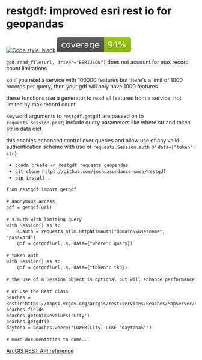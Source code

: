 # restgdf: improved esri rest io for geopandas

[![Code style: black](https://img.shields.io/badge/code%20style-black-000000.svg)](https://github.com/psf/black)
![](coverage.svg)

```gpd.read_file(url, driver="ESRIJSON")``` does not account for max record count limitations

so if you read a service with 100000 features but there's a limit of 1000 records per query, then your gdf will only have 1000 features

these functions use a generator to read all features from a service, not limited by max record count

keyword arguments to ```restgdf.getgdf``` are passed on to ```requests.Session.post```; include query parameters like where str and token str in data dict

this enables enhanced control over queries and allow use of any valid authentication scheme with use of ```requests.Session.auth``` or ```data={"token": str}```

* ```conda create -n restgdf requests geopandas```
* ```git clone https://github.com/joshuasundance-swca/restgdf```
* ```pip install .```

```
from restgdf import getgdf

# anonymous access
gdf = getgdf(url)

# s.auth with limiting query
with Session() as s:
    s.auth = requests_ntlm.HttpNtlmAuth("domain\\username", "password")
    gdf = getgdf(url, s, data={"where": query})

# token auth
with Session() as s:
    gdf = getgdf(url, s, data={"token": tkn})

# the use of a Session object is optional but will enhance performance

# or use the Rest class
beaches = Rest(r'https://maps1.vcgov.org/arcgis/rest/services/Beaches/MapServer/6')
beaches.fields
beaches.getuniquevalues('City')
beaches.getgdf()
daytona = beaches.where("LOWER(City) LIKE 'daytona%'")

# more documentation to come...
```

[ArcGIS REST API reference](https://developers.arcgis.com/rest/)
